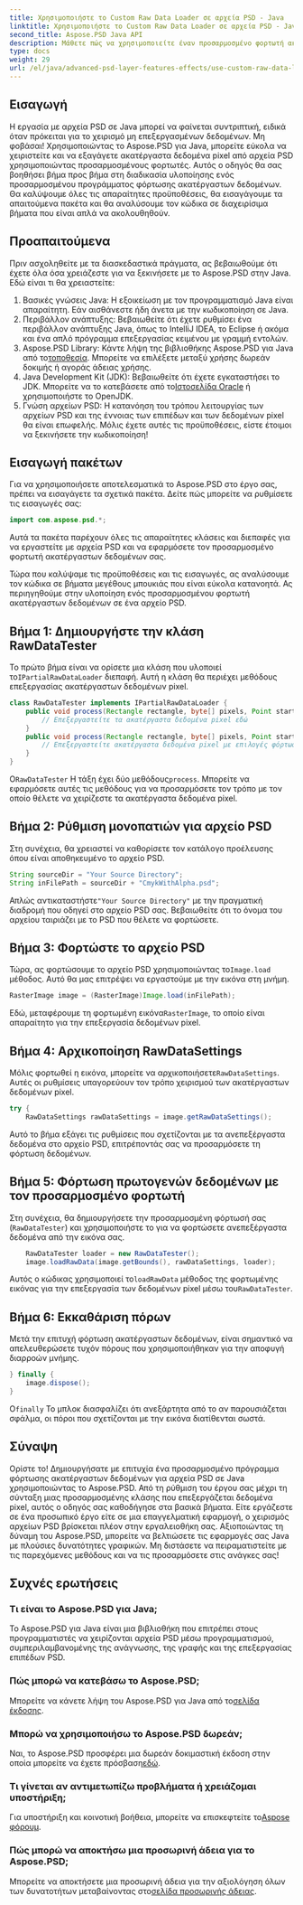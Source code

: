 ```yaml
---
title: Χρησιμοποιήστε το Custom Raw Data Loader σε αρχεία PSD - Java
linktitle: Χρησιμοποιήστε το Custom Raw Data Loader σε αρχεία PSD - Java
second_title: Aspose.PSD Java API
description: Μάθετε πώς να χρησιμοποιείτε έναν προσαρμοσμένο φορτωτή ακατέργαστων δεδομένων σε αρχεία PSD με Java! Αυτός ο οδηγός βήμα προς βήμα καλύπτει τα πάντα, από τη ρύθμιση έως την εκκαθάριση πόρων.
type: docs
weight: 29
url: /el/java/advanced-psd-layer-features-effects/use-custom-raw-data-loader-psd-files/
---
```

## Εισαγωγή
Η εργασία με αρχεία PSD σε Java μπορεί να φαίνεται συντριπτική, ειδικά όταν πρόκειται για το χειρισμό μη επεξεργασμένων δεδομένων. Μη φοβάσαι! Χρησιμοποιώντας το Aspose.PSD για Java, μπορείτε εύκολα να χειριστείτε και να εξαγάγετε ακατέργαστα δεδομένα pixel από αρχεία PSD χρησιμοποιώντας προσαρμοσμένους φορτωτές. Αυτός ο οδηγός θα σας βοηθήσει βήμα προς βήμα στη διαδικασία υλοποίησης ενός προσαρμοσμένου προγράμματος φόρτωσης ακατέργαστων δεδομένων. Θα καλύψουμε όλες τις απαραίτητες προϋποθέσεις, θα εισαγάγουμε τα απαιτούμενα πακέτα και θα αναλύσουμε τον κώδικα σε διαχειρίσιμα βήματα που είναι απλά να ακολουθηθούν.
## Προαπαιτούμενα
Πριν ασχοληθείτε με τα διασκεδαστικά πράγματα, ας βεβαιωθούμε ότι έχετε όλα όσα χρειάζεστε για να ξεκινήσετε με το Aspose.PSD στην Java. Εδώ είναι τι θα χρειαστείτε:
1. Βασικές γνώσεις Java: Η εξοικείωση με τον προγραμματισμό Java είναι απαραίτητη. Εάν αισθάνεστε ήδη άνετα με την κωδικοποίηση σε Java.
2. Περιβάλλον ανάπτυξης: Βεβαιωθείτε ότι έχετε ρυθμίσει ένα περιβάλλον ανάπτυξης Java, όπως το IntelliJ IDEA, το Eclipse ή ακόμα και ένα απλό πρόγραμμα επεξεργασίας κειμένου με γραμμή εντολών.
3.  Aspose.PSD Library: Κάντε λήψη της βιβλιοθήκης Aspose.PSD για Java από το[τοποθεσία](https://releases.aspose.com/psd/java/). Μπορείτε να επιλέξετε μεταξύ χρήσης δωρεάν δοκιμής ή αγοράς άδειας χρήσης.
4. Java Development Kit (JDK): Βεβαιωθείτε ότι έχετε εγκαταστήσει το JDK. Μπορείτε να το κατεβάσετε από το[Ιστοσελίδα Oracle](https://www.oracle.com/java/technologies/javase-jdk11-downloads.html) ή χρησιμοποιήστε το OpenJDK.
5. Γνώση αρχείων PSD: Η κατανόηση του τρόπου λειτουργίας των αρχείων PSD και της έννοιας των επιπέδων και των δεδομένων pixel θα είναι επωφελής.
Μόλις έχετε αυτές τις προϋποθέσεις, είστε έτοιμοι να ξεκινήσετε την κωδικοποίηση!

## Εισαγωγή πακέτων
Για να χρησιμοποιήσετε αποτελεσματικά το Aspose.PSD στο έργο σας, πρέπει να εισαγάγετε τα σχετικά πακέτα. Δείτε πώς μπορείτε να ρυθμίσετε τις εισαγωγές σας:
```java
import com.aspose.psd.*;
```
Αυτά τα πακέτα παρέχουν όλες τις απαραίτητες κλάσεις και διεπαφές για να εργαστείτε με αρχεία PSD και να εφαρμόσετε τον προσαρμοσμένο φορτωτή ακατέργαστων δεδομένων σας.

Τώρα που καλύψαμε τις προϋποθέσεις και τις εισαγωγές, ας αναλύσουμε τον κώδικα σε βήματα μεγέθους μπουκιάς που είναι εύκολα κατανοητά. Ας περιηγηθούμε στην υλοποίηση ενός προσαρμοσμένου φορτωτή ακατέργαστων δεδομένων σε ένα αρχείο PSD.
## Βήμα 1: Δημιουργήστε την κλάση RawDataTester
 Το πρώτο βήμα είναι να ορίσετε μια κλάση που υλοποιεί το`IPartialRawDataLoader` διεπαφή. Αυτή η κλάση θα περιέχει μεθόδους επεξεργασίας ακατέργαστων δεδομένων pixel.
```java
class RawDataTester implements IPartialRawDataLoader {
    public void process(Rectangle rectangle, byte[] pixels, Point start, Point end) {
        // Επεξεργαστείτε τα ακατέργαστα δεδομένα pixel εδώ
    }
    public void process(Rectangle rectangle, byte[] pixels, Point start, Point end, LoadOptions loadOptions) {
        // Επεξεργαστείτε ακατέργαστα δεδομένα pixel με επιλογές φόρτωσης εδώ
    }
}
```
 Ο`RawDataTester` Η τάξη έχει δύο μεθόδους`process`. Μπορείτε να εφαρμόσετε αυτές τις μεθόδους για να προσαρμόσετε τον τρόπο με τον οποίο θέλετε να χειρίζεστε τα ακατέργαστα δεδομένα pixel. 
## Βήμα 2: Ρύθμιση μονοπατιών για αρχείο PSD
Στη συνέχεια, θα χρειαστεί να καθορίσετε τον κατάλογο προέλευσης όπου είναι αποθηκευμένο το αρχείο PSD.
```java
String sourceDir = "Your Source Directory";
String inFilePath = sourceDir + "CmykWithAlpha.psd";
```
 Απλώς αντικαταστήστε`"Your Source Directory"` με την πραγματική διαδρομή που οδηγεί στο αρχείο PSD σας. Βεβαιωθείτε ότι το όνομα του αρχείου ταιριάζει με το PSD που θέλετε να φορτώσετε.
## Βήμα 3: Φορτώστε το αρχείο PSD
 Τώρα, ας φορτώσουμε το αρχείο PSD χρησιμοποιώντας το`Image.load` μέθοδος. Αυτό θα μας επιτρέψει να εργαστούμε με την εικόνα στη μνήμη.
```java
RasterImage image = (RasterImage)Image.load(inFilePath);
```
Εδώ, μεταφέρουμε τη φορτωμένη εικόνα`RasterImage`, το οποίο είναι απαραίτητο για την επεξεργασία δεδομένων pixel.
## Βήμα 4: Αρχικοποίηση RawDataSettings
 Μόλις φορτωθεί η εικόνα, μπορείτε να αρχικοποιήσετε`RawDataSettings`. Αυτές οι ρυθμίσεις υπαγορεύουν τον τρόπο χειρισμού των ακατέργαστων δεδομένων pixel.
```java
try {
    RawDataSettings rawDataSettings = image.getRawDataSettings();
```
Αυτό το βήμα εξάγει τις ρυθμίσεις που σχετίζονται με τα ανεπεξέργαστα δεδομένα στο αρχείο PSD, επιτρέποντάς σας να προσαρμόσετε τη φόρτωση δεδομένων.
## Βήμα 5: Φόρτωση πρωτογενών δεδομένων με τον προσαρμοσμένο φορτωτή
Στη συνέχεια, θα δημιουργήσετε την προσαρμοσμένη φόρτωσή σας (`RawDataTester`) και χρησιμοποιήστε το για να φορτώσετε ανεπεξέργαστα δεδομένα από την εικόνα σας.
```java
    RawDataTester loader = new RawDataTester();
    image.loadRawData(image.getBounds(), rawDataSettings, loader);
```
 Αυτός ο κώδικας χρησιμοποιεί το`loadRawData` μέθοδος της φορτωμένης εικόνας για την επεξεργασία των δεδομένων pixel μέσω του`RawDataTester`.
## Βήμα 6: Εκκαθάριση πόρων
Μετά την επιτυχή φόρτωση ακατέργαστων δεδομένων, είναι σημαντικό να απελευθερώσετε τυχόν πόρους που χρησιμοποιήθηκαν για την αποφυγή διαρροών μνήμης.
```java
} finally {
    image.dispose();
}
```
 Ο`finally` Το μπλοκ διασφαλίζει ότι ανεξάρτητα από το αν παρουσιάζεται σφάλμα, οι πόροι που σχετίζονται με την εικόνα διατίθενται σωστά.

## Σύναψη
Ορίστε το! Δημιουργήσατε με επιτυχία ένα προσαρμοσμένο πρόγραμμα φόρτωσης ακατέργαστων δεδομένων για αρχεία PSD σε Java χρησιμοποιώντας το Aspose.PSD. Από τη ρύθμιση του έργου σας μέχρι τη σύνταξη μιας προσαρμοσμένης κλάσης που επεξεργάζεται δεδομένα pixel, αυτός ο οδηγός σας καθοδήγησε στα βασικά βήματα. Είτε εργάζεστε σε ένα προσωπικό έργο είτε σε μια επαγγελματική εφαρμογή, ο χειρισμός αρχείων PSD βρίσκεται πλέον στην εργαλειοθήκη σας.
Αξιοποιώντας τη δύναμη του Aspose.PSD, μπορείτε να βελτιώσετε τις εφαρμογές σας Java με πλούσιες δυνατότητες γραφικών. Μη διστάσετε να πειραματιστείτε με τις παρεχόμενες μεθόδους και να τις προσαρμόσετε στις ανάγκες σας!

## Συχνές ερωτήσεις
### Τι είναι το Aspose.PSD για Java;  
Το Aspose.PSD για Java είναι μια βιβλιοθήκη που επιτρέπει στους προγραμματιστές να χειρίζονται αρχεία PSD μέσω προγραμματισμού, συμπεριλαμβανομένης της ανάγνωσης, της γραφής και της επεξεργασίας επιπέδων PSD.
### Πώς μπορώ να κατεβάσω το Aspose.PSD;  
 Μπορείτε να κάνετε λήψη του Aspose.PSD για Java από το[σελίδα έκδοσης](https://releases.aspose.com/psd/java/).
### Μπορώ να χρησιμοποιήσω το Aspose.PSD δωρεάν;  
 Ναι, το Aspose.PSD προσφέρει μια δωρεάν δοκιμαστική έκδοση στην οποία μπορείτε να έχετε πρόσβαση[εδώ](https://releases.aspose.com/).
### Τι γίνεται αν αντιμετωπίζω προβλήματα ή χρειάζομαι υποστήριξη;  
 Για υποστήριξη και κοινοτική βοήθεια, μπορείτε να επισκεφτείτε το[Aspose φόρουμ](https://forum.aspose.com/c/psd/34).
### Πώς μπορώ να αποκτήσω μια προσωρινή άδεια για το Aspose.PSD;  
Μπορείτε να αποκτήσετε μια προσωρινή άδεια για την αξιολόγηση όλων των δυνατοτήτων μεταβαίνοντας στο[σελίδα προσωρινής άδειας](https://purchase.aspose.com/temporary-license/).